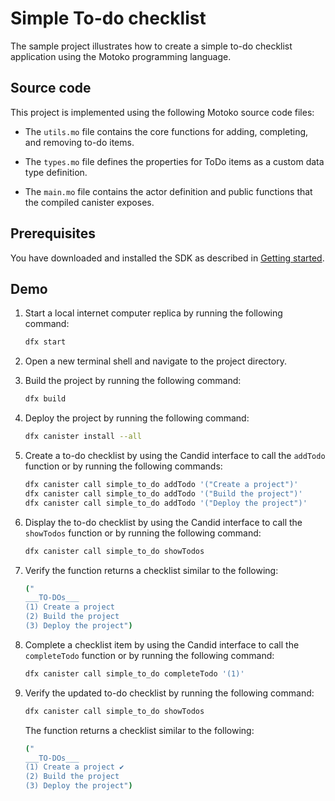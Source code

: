 # Simple To-do checklist

The sample project illustrates how to create a simple to-do checklist application using the Motoko programming language.

## Source code

This project is implemented using the following Motoko source code files:

- The `utils.mo` file contains the core functions for adding, completing, and removing to-do items.

- The `types.mo` file defines the properties for ToDo items as a custom data type definition.

- The `main.mo` file contains the actor definition and public functions that the compiled canister exposes.

## Prerequisites

You have downloaded and installed the SDK as described in [Getting started](https://sdk.dfinity.org/developers-guide/getting-started.html).

## Demo

1. Start a local internet computer replica by running the following command:

    ```bash
    dfx start
    ```

1. Open a new terminal shell and navigate to the project directory.

1. Build the project by running the following command:

    ```bash
    dfx build
    ```

1. Deploy the project by running the following command:

    ```bash
    dfx canister install --all
    ```

1. Create a to-do checklist by using the Candid interface to call the `addTodo` function or by running the following commands:

    ```bash
    dfx canister call simple_to_do addTodo '("Create a project")'
    dfx canister call simple_to_do addTodo '("Build the project")'
    dfx canister call simple_to_do addTodo '("Deploy the project")'
    ```

1. Display the to-do checklist by using the Candid interface to call the `showTodos` function or by running the following command:

    ```bash
    dfx canister call simple_to_do showTodos
    ```

1. Verify the function returns a checklist similar to the following:

    ```bash
    ("
    ___TO-DOs___
    (1) Create a project
    (2) Build the project
    (3) Deploy the project")
    ```

1. Complete a checklist item by using the Candid interface to call the `completeTodo` function or by running the following command:

    ```bash
    dfx canister call simple_to_do completeTodo '(1)'
    ```

1. Verify the updated to-do checklist by running the following command:  

    ```bash
    dfx canister call simple_to_do showTodos
    ```

    The function returns a checklist similar to the following:

    ```bash
    ("
    ___TO-DOs___
    (1) Create a project ✔
    (2) Build the project
    (3) Deploy the project")
    ```